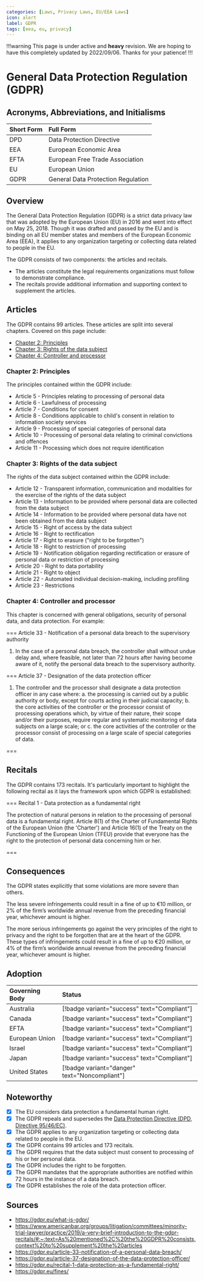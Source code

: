 ```yaml
---
categories: [Laws, Privacy Laws, EU/EEA Laws]
icon: alert
label: GDPR
tags: [eea, eu, privacy]
---
```


!!!warning
This page is under active and **heavy** revision. We are hoping to have this completely updated by 2022/09/06. Thanks for your patience!
!!!

# General Data Protection Regulation (GDPR)

## Acronyms, Abbreviations, and Initialisms

Short Form | Full Form
:--- | :---
DPD | Data Protection Directive
EEA | European Economic Area
EFTA | European Free Trade Association
EU | European Union
GDPR | General Data Protection Regulation

## Overview

The General Data Protection Regulation (GDPR) is a strict data privacy law that was adopted by the European Union (EU) in 2016 and went into effect on May 25, 2018. Though it was drafted and passed by the EU and is binding on all EU member states and members of the European Economic Area (EEA), it applies to any organization targeting or collecting data related to people in the EU.

The GDPR consists of two components: the articles and recitals.

- The articles constitute the legal requirements organizations must follow to demonstrate compliance.
- The recitals provide additional information and supporting context to supplement the articles.

## Articles

The GDPR contains 99 articles. These articles are split into several chapters. Covered on this page include:

- [Chapter 2: Principles](#chapter-2-principles)
- [Chapter 3: Rights of the data subject](#chapter-3-rights-of-the-data-subject)
- [Chapter 4: Controller and processor](#chapter-4-controller-and-processor)

### Chapter 2: Principles

The principles contained within the GDPR include:

- Article 5 - Principles relating to processing of personal data
- Article 6 - Lawfulness of processing
- Article 7 - Conditions for consent
- Article 8 - Conditions applicable to child's consent in relation to information society services
- Article 9 - Processing of special categories of personal data
- Article 10 - Processing of personal data relating to criminal convictions and offences
- Article 11 - Processing which does not require identification

### Chapter 3: Rights of the data subject

The rights of the data subject contained within the GDPR include:

- Article 12 - Transparent information, communication and modalities for the exercise of the rights of the data subject
- Article 13 - Information to be provided where personal data are collected from the data subject
- Article 14 - Information to be provided where personal data have not been obtained from the data subject
- Article 15 - Right of access by the data subject
- Article 16 - Right to rectification
- Article 17 - Right to erasure ("right to be forgotten")
- Article 18 - Right to restriction of processing
- Article 19 - Notification obligation regarding rectification or erasure of personal data or restriction of processing
- Article 20 - Right to data portability
- Article 21 - Right to object
- Article 22 - Automated individual decision-making, including profiling
- Article 23 - Restrictions

### Chapter 4: Controller and processor

This chapter is concerned with general obligations, security of personal data, and data protection. For example:

=== Article 33 - Notification of a personal data breach to the supervisory authority

1. In the case of a personal data breach, the controller shall without undue delay and, where feasible, not later than 72 hours after having become aware of it, notify the personal data breach to the supervisory authority.

=== Article 37 - Designation of the data protection officer

1. The controller and the processor shall designate a data protection officer in any case where:
    a. the processing is carried out by a public authority or body, except for courts acting in their judicial capacity;
    b. the core activities of the controller or the processor consist of processing operations which, by virtue of their nature, their scope and/or their purposes, require regular and systematic monitoring of data subjects on a large scale; or
    c. the core activities of the controller or the processor consist of processing on a large scale of special categories of data.

===

## Recitals

The GDPR contains 173 recitals. It's particularly important to highlight the following recital as it lays the framework upon which GDPR is established:

=== Recital 1 - Data protection as a fundamental right

The protection of natural persons in relation to the processing of personal data is a fundamental right. Article 8(1) of the Charter of Fundamental Rights of the European Union (the 'Charter') and Article 16(1) of the Treaty on the Functioning of the European Union (TFEU) provide that everyone has the right to the protection of personal data concerning him or her.

===

## Consequences

The GDPR states explicitly that some violations are more severe than others.

The less severe infringements could result in a fine of up to €10 million, or 2% of the firm’s worldwide annual revenue from the preceding financial year, whichever amount is higher.

The more serious infringements go against the very principles of the right to privacy and the right to be forgotten that are at the heart of the GDPR. These types of infringements could result in a fine of up to €20 million, or 4% of the firm’s worldwide annual revenue from the preceding financial year, whichever amount is higher.

## Adoption

Governing Body | Status
:--- | :---
Australia | [!badge variant="success" text="Compliant"]
Canada | [!badge variant="success" text="Compliant"]
EFTA | [!badge variant="success" text="Compliant"]
European Union | [!badge variant="success" text="Compliant"]
Israel | [!badge variant="success" text="Compliant"]
Japan | [!badge variant="success" text="Compliant"]
United States | [!badge variant="danger" text="Noncompliant"]

## Noteworthy

- [x] The EU considers data protection a fundamental human right.
- [x] The GDPR repeals and supersedes the [Data Protection Directive (DPD, Directive 95/46/EC)](/laws/directive-95-46-ec.md).
- [x] The GDPR applies to any organization targeting or collecting data related to people in the EU.
- [x] The GDPR contains 99 articles and 173 recitals.
- [x] The GDPR requires that the data subject must consent to processing of his or her personal data.
- [x] The GDPR includes the right to be forgotten.
- [x] The GDPR mandates that the appropriate authorities are notified within 72 hours in the instance of a data breach.
- [x] The GDPR establishes the role of the data protection officer.

## Sources

- https://gdpr.eu/what-is-gdpr/
- https://www.americanbar.org/groups/litigation/committees/minority-trial-lawyer/practice/2019/a-very-brief-introduction-to-the-gdpr-recitals/#:~:text=As%20mentioned%2C%20the%20GDPR%20consists,context%20to%20supplement%20the%20articles
- https://gdpr.eu/article-33-notification-of-a-personal-data-breach/
- https://gdpr.eu/article-37-designation-of-the-data-protection-officer/
- https://gdpr.eu/recital-1-data-protection-as-a-fundamental-right/
- https://gdpr.eu/fines/